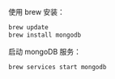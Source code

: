 使用 brew 安装：

```bash
brew update
brew install mongodb
```

启动 mongoDB 服务：

```bash
brew services start mongodb
```
